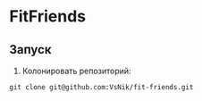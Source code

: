 # FitFriends

## Запуск

1. Колонировать репозиторий:
```
git clone git@github.com:VsNik/fit-friends.git